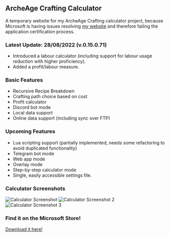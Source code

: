 ## ArcheAge Crafting Calculator

A temporary website for my ArcheAge Crafting calculator project, because Microsoft is having issues resolving [my website](https://gs201.xyz) and therefore failing the application certification process.

### Latest Update: 28/08/2022 (v.0.15.0.71)

- Introduced a labour calculator (including support for labour usage reduction with higher proficiency).
- Added a profit/labour measure.

### Basic Features

- Recursive Recipe Breakdown
- Crafting path choice based on cost
- Profit calculator
- Discord bot mode
- Local data support
- Online data support (including sync over FTP)

### Upcoming Features

- Lua scripting support (partially implemented, needs some refactoring to avoid duplicated functionality)
- Telegram bot mode
- Web app mode
- Overlay mode
- Step-by-step calculator mode
- Single, easily accessible settings file.

### Calculator Screenshots

![Calculator Screenshot](/aacraft/calculatorscreenshot.png)
![Calculator Screenshot 2](/aacraft/screenshot2.png)
![Calculator Screenshot 3](/aacraft/discordmode.png)

### Find it on the Microsoft Store!
[Download it here!](https://apps.microsoft.com/store/detail/archeage-crafting-calculator/9P4D652FVH6W)
